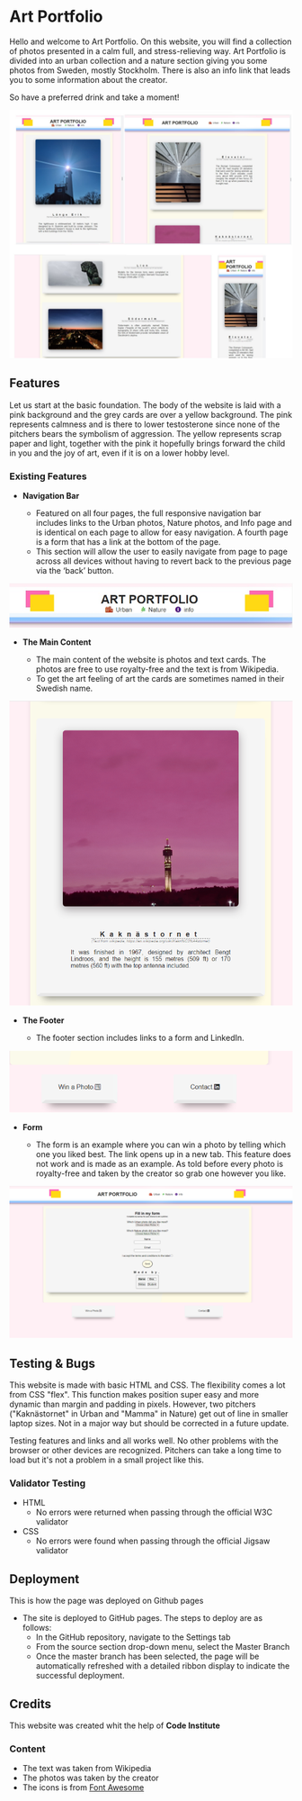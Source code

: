# Art Portfolio


Hello and welcome to Art Portfolio. On this website, you will find a collection of photos presented in a calm full, and stress-relieving way. 
Art Portfolio is divided into an urban collection and a nature section giving you some photos from Sweden, mostly Stockholm. There is also an info link that leads you to some information about the creator. 

So have a preferred drink and take a moment!  

![Responsice Mockup](/assets/image/md_image/pf1_responsive_design.jpg "Responsive Design")

## Features 

Let us start at the basic foundation. The body of the website is laid with a pink background and the grey cards are over a yellow background. The pink represents calmness and is there to lower testosterone since none of the pitchers bears the symbolism of aggression. The yellow represents scrap paper and light, together with the pink it hopefully brings forward the child in you and the joy of art, even if it is on a lower hobby level.  


### Existing Features

- __Navigation Bar__


  - Featured on all four pages, the full responsive navigation bar includes links to the Urban photos, Nature photos, and Info page and is identical on each page to allow for easy navigation. A fourth page is a form that has a link at the bottom of the page.
  - This section will allow the user to easily navigate from page to page across all devices without having to revert back to the previous page via the ‘back’ button. 

![Nav Bar](/assets/image/md_image/nav_bar.png "Top Menu")

- __The Main Content__

  - The main content of the website is photos and text cards. The photos are free to use royalty-free and the text is from Wikipedia. 
  - To get the art feeling of art the cards are sometimes named in their Swedish name. 

![Card](/assets/image/md_image/card.png "Card With Pitcher & Text")


- __The Footer__ 

  - The footer section includes links to a form and LinkedIn.

![Footer](/assets/image/md_image/footer.png "Footer")

- __Form__

  - The form is an example where you can win a photo by telling which one you liked best. The link opens up in a new tab. This feature does not work and is made as an example. As told before every photo is royalty-free and taken by the creator so grab one however you like.  
  

![Form](/assets/image/md_image/form.png)

## Testing & Bugs

This website is made with basic HTML and CSS. The flexibility comes a lot from CSS "flex". This function makes position super easy and more dynamic than margin and padding in pixels. However, two pitchers ("Kaknästornet" in Urban and "Mamma" in Nature) get out of line in smaller laptop sizes. Not in a major way but should be corrected in a future update. 

Testing features and links and all works well. No other problems with the browser or other devices are recognized. 
Pitchers can take a long time to load but it's not a problem in a small project like this. 


### Validator Testing 

- HTML
  - No errors were returned when passing through the official W3C validator
- CSS
  - No errors were found when passing through the official Jigsaw validator



## Deployment

This is how the page was deployed on Github pages

- The site is deployed to GitHub pages. The steps to deploy are as follows: 
  - In the GitHub repository, navigate to the Settings tab 
  - From the source section drop-down menu, select the Master Branch
  - Once the master branch has been selected, the page will be automatically refreshed with a detailed ribbon display to indicate the successful deployment. 




## Credits 

This website was created whit the help of **Code Institute**

### Content 

- The text was taken from Wikipedia
- The photos was taken by the creator
- The icons is from [Font Awesome](https://fontawesome.com/)


